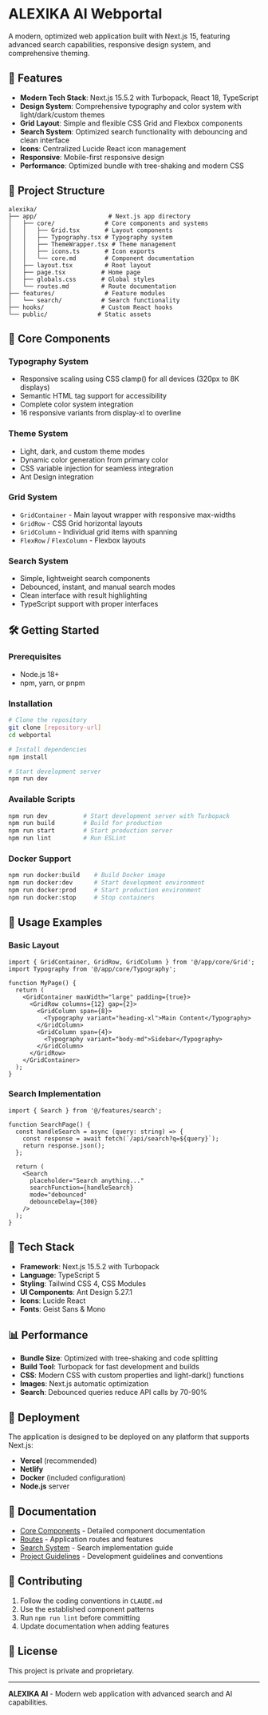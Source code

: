 # ALEXIKA AI Webportal

A modern, optimized web application built with Next.js 15, featuring advanced search capabilities, responsive design system, and comprehensive theming.

## 🚀 Features

- **Modern Tech Stack**: Next.js 15.5.2 with Turbopack, React 18, TypeScript
- **Design System**: Comprehensive typography and color system with light/dark/custom themes
- **Grid Layout**: Simple and flexible CSS Grid and Flexbox components
- **Search System**: Optimized search functionality with debouncing and clean interface
- **Icons**: Centralized Lucide React icon management
- **Responsive**: Mobile-first responsive design
- **Performance**: Optimized bundle with tree-shaking and modern CSS

## 📁 Project Structure

```
alexika/
├── app/                    # Next.js app directory
│   ├── core/              # Core components and systems
│   │   ├── Grid.tsx       # Layout components
│   │   ├── Typography.tsx # Typography system
│   │   ├── ThemeWrapper.tsx # Theme management
│   │   ├── icons.ts       # Icon exports
│   │   └── core.md        # Component documentation
│   ├── layout.tsx         # Root layout
│   ├── page.tsx          # Home page
│   ├── globals.css       # Global styles
│   └── routes.md         # Route documentation
├── features/              # Feature modules
│   └── search/           # Search functionality
├── hooks/                # Custom React hooks
└── public/              # Static assets
```

## 🎨 Core Components

### Typography System
- Responsive scaling using CSS clamp() for all devices (320px to 8K displays)
- Semantic HTML tag support for accessibility
- Complete color system integration
- 16 responsive variants from display-xl to overline

### Theme System
- Light, dark, and custom theme modes
- Dynamic color generation from primary color
- CSS variable injection for seamless integration
- Ant Design integration

### Grid System
- `GridContainer` - Main layout wrapper with responsive max-widths
- `GridRow` - CSS Grid horizontal layouts
- `GridColumn` - Individual grid items with spanning
- `FlexRow` / `FlexColumn` - Flexbox layouts

### Search System
- Simple, lightweight search components
- Debounced, instant, and manual search modes
- Clean interface with result highlighting
- TypeScript support with proper interfaces

## 🛠️ Getting Started

### Prerequisites
- Node.js 18+ 
- npm, yarn, or pnpm

### Installation

```bash
# Clone the repository
git clone [repository-url]
cd webportal

# Install dependencies
npm install

# Start development server
npm run dev
```

### Available Scripts

```bash
npm run dev          # Start development server with Turbopack
npm run build        # Build for production
npm run start        # Start production server
npm run lint         # Run ESLint
```

### Docker Support

```bash
npm run docker:build    # Build Docker image
npm run docker:dev      # Start development environment
npm run docker:prod     # Start production environment
npm run docker:stop     # Stop containers
```

## 📖 Usage Examples

### Basic Layout
```tsx
import { GridContainer, GridRow, GridColumn } from '@/app/core/Grid';
import Typography from '@/app/core/Typography';

function MyPage() {
  return (
    <GridContainer maxWidth="large" padding={true}>
      <GridRow columns={12} gap={2}>
        <GridColumn span={8}>
          <Typography variant="heading-xl">Main Content</Typography>
        </GridColumn>
        <GridColumn span={4}>
          <Typography variant="body-md">Sidebar</Typography>
        </GridColumn>
      </GridRow>
    </GridContainer>
  );
}
```

### Search Implementation
```tsx
import { Search } from '@/features/search';

function SearchPage() {
  const handleSearch = async (query: string) => {
    const response = await fetch(`/api/search?q=${query}`);
    return response.json();
  };

  return (
    <Search
      placeholder="Search anything..."
      searchFunction={handleSearch}
      mode="debounced"
      debounceDelay={300}
    />
  );
}
```

## 🎯 Tech Stack

- **Framework**: Next.js 15.5.2 with Turbopack
- **Language**: TypeScript 5
- **Styling**: Tailwind CSS 4, CSS Modules
- **UI Components**: Ant Design 5.27.1
- **Icons**: Lucide React
- **Fonts**: Geist Sans & Mono

## 📊 Performance

- **Bundle Size**: Optimized with tree-shaking and code splitting
- **Build Tool**: Turbopack for fast development and builds
- **CSS**: Modern CSS with custom properties and light-dark() functions
- **Images**: Next.js automatic optimization
- **Search**: Debounced queries reduce API calls by 70-90%

## 🚢 Deployment

The application is designed to be deployed on any platform that supports Next.js:

- **Vercel** (recommended)
- **Netlify**
- **Docker** (included configuration)
- **Node.js** server

## 📄 Documentation

- [Core Components](./app/core/core.md) - Detailed component documentation
- [Routes](./app/routes.md) - Application routes and features
- [Search System](./features/search/search.md) - Search implementation guide
- [Project Guidelines](./CLAUDE.md) - Development guidelines and conventions

## 🤝 Contributing

1. Follow the coding conventions in `CLAUDE.md`
2. Use the established component patterns
3. Run `npm run lint` before committing
4. Update documentation when adding features

## 📝 License

This project is private and proprietary.

---

**ALEXIKA AI** - Modern web application with advanced search and AI capabilities.